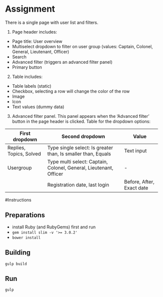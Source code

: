 # Assignment
There is a single page with user list and filters.

1. Page header includes:
- Page title: User overview
- Multi­select dropdown to filter on user group (values: Captain, Colonel, General, Lieutenant, Officer)
- Search
- Advanced filter (triggers an advanced filter panel) 
- Primary button

2. Table includes:
- Table labels (static)
- Checkbox, selecting a row will change the color of the row 
- Image
- Icon
- Text values (dummy data)

3. Advanced filter panel. This panel appears when the ‘Advanced filter’ button in the page header is clicked. Table for the dropdown options:

|First dropdown|Second dropdown|Value|
|---|---|---|
|Replies, Topics, Solved|Type single select: Is greater than, Is smaller than, Equals|Text input|
|Usergroup|Type multi select: Captain, Colonel, General, Lieutenant, Officer|-|
­|Registration date, last login|Before, After, Exact date|Datepicker

#Instructions
## Preparations
- install Ruby (and RubyGems) first and run
- `gem install slim -v '>= 3.0.2'`
- `bower install`

## Building
`gulp build`

## Run
`gulp`